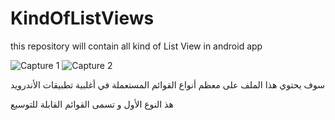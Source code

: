 # KindOfListViews
this repository will contain all kind of List View in android app

![Capture 1](https://user-images.githubusercontent.com/29558298/54482698-0cbbf300-4848-11e9-8609-3f8d607b3eb5.png)
![Capture 2](https://user-images.githubusercontent.com/29558298/54482699-0d548980-4848-11e9-969b-f7e679f8eab9.png)

سوف يحتوي هذا الملف على معظم أنواع القوائم المستعملة في أغلبية تطبيقات الأندرويد
 
 هذ النوع الأول و تسمى القوائم القابلة للتوسيع
